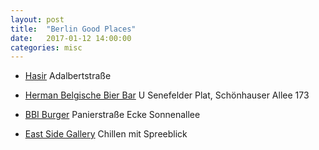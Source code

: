 ```yaml
---
layout: post
title:  "Berlin Good Places"
date:   2017-01-12 14:00:00
categories: misc
---
```


* [Hasir](http://hasir.de/index.php?id=24) Adalbertstraße

* [Herman Belgische Bier Bar](http://www.facebook.com/bravebelgians.HERMAN) U Senefelder Plat, Schönhauser Allee 173

* [BBI Burger](http://www.berlinburgerinternational.de/) Panierstraße Ecke Sonnenallee

* [East Side Gallery](http://www.eastsidegallery-berlin.de/) Chillen mit Spreeblick
